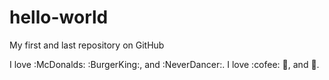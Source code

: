 # hello-world
My first and last repository on GitHub

I love :McDonalds: :BurgerKing:, and :NeverDancer:.
I love :cofee: :pizza:, and :dancer:.
